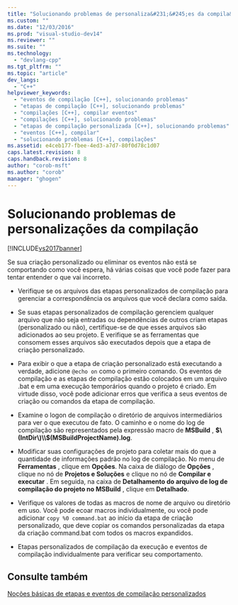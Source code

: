```yaml
---
title: "Solucionando problemas de personaliza&#231;&#245;es da compila&#231;&#227;o | Microsoft Docs"
ms.custom: ""
ms.date: "12/03/2016"
ms.prod: "visual-studio-dev14"
ms.reviewer: ""
ms.suite: ""
ms.technology: 
  - "devlang-cpp"
ms.tgt_pltfrm: ""
ms.topic: "article"
dev_langs: 
  - "C++"
helpviewer_keywords: 
  - "eventos de compilação [C++], solucionando problemas"
  - "etapas de compilação [C++], solucionando problemas"
  - "compilações [C++], compilar eventos"
  - "compilações [C++], solucionando problemas"
  - "etapas de compilação personalizada [C++], solucionando problemas"
  - "eventos [C++], compilar"
  - "solucionando problemas [C++], compilações"
ms.assetid: e4ceb177-fbee-4ed3-a7d7-80f0d78c1d07
caps.latest.revision: 8
caps.handback.revision: 8
author: "corob-msft"
ms.author: "corob"
manager: "ghogen"
---
```

# Solucionando problemas de personaliza&#231;&#245;es da compila&#231;&#227;o
[!INCLUDE[vs2017banner](../assembler/inline/includes/vs2017banner.md)]

Se sua criação personalizado ou eliminar os eventos não está se comportando como você espera, há várias coisas que você pode fazer para tentar entender o que vai incorreto.  
  
-   Verifique se os arquivos das etapas personalizados de compilação para gerenciar a correspondência os arquivos que você declara como saída.  
  
-   Se suas etapas personalizados de compilação gerenciem qualquer arquivo que não seja entradas ou dependências de outros criam etapas \(personalizado ou não\), certifique\-se de que esses arquivos são adicionados ao seu projeto.  E verifique se as ferramentas que consomem esses arquivos são executados depois que a etapa de criação personalizado.  
  
-   Para exibir o que a etapa de criação personalizado está executando a verdade, adicione `@echo on` como o primeiro comando.  Os eventos de compilação e as etapas de compilação estão colocados em um arquivo .bat e em uma execução temporários quando o projeto é criado.  Em virtude disso, você pode adicionar erros que verifica a seus eventos de criação ou comandos da etapa de compilação.  
  
-   Examine o logon de compilação o diretório de arquivos intermediários para ver o que executou de fato.  O caminho e o nome do log de compilação são representados pela expressão macro de **MSBuild** , **$\(IntDir\)\\$\(MSBuildProjectName\).log**.  
  
-   Modificar suas configurações de projeto para coletar mais do que a quantidade de informações padrão no log de compilação.  No menu de **Ferramentas** , clique em **Opções**.  Na caixa de diálogo de **Opções** , clique no nó de **Projetos e Soluções** e clique no nó de **Compilar e executar** .  Em seguida, na caixa de **Detalhamento do arquivo de log de compilação do projeto no MSBuild** , clique em **Detalhado**.  
  
-   Verifique os valores de todas as macros de nome de arquivo ou diretório em uso.  Você pode ecoar macros individualmente, ou você pode adicionar `copy %0 command.bat` ao início da etapa de criação personalizado, que deve copiar os comandos personalizadas da etapa da criação command.bat com todos os macros expandidos.  
  
-   Etapas personalizados de compilação da execução e eventos de compilação individualmente para verificar seu comportamento.  
  
## Consulte também  
 [Noções básicas de etapas e eventos de compilação personalizados](../ide/understanding-custom-build-steps-and-build-events.md)